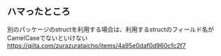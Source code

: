 ## ハマったところ

別のパッケージのstructを利用する場合は、利用するstructのフィールド名がCamelCaseでないといけない
https://qiita.com/zurazurataicho/items/4a95e0daf0d960cfc2f7